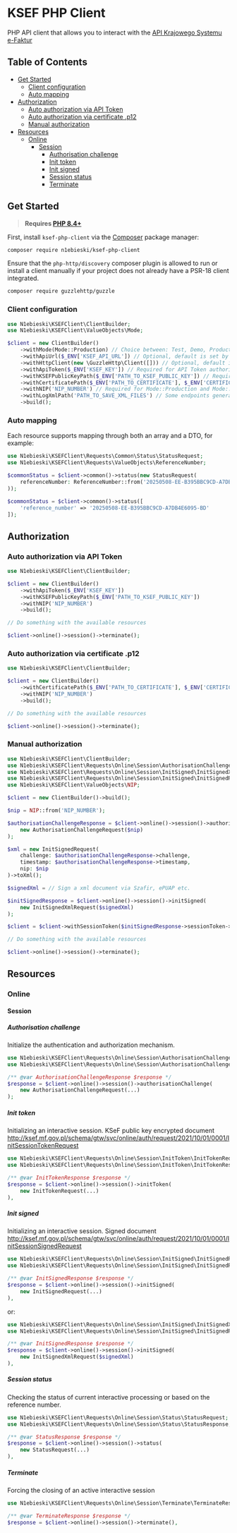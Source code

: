 # KSEF PHP Client

PHP API client that allows you to interact with the [API Krajowego Systemu e-Faktur](https://www.gov.pl/web/kas/api-krajowego-system-e-faktur)

## Table of Contents

- [Get Started](#get-started)
    - [Client configuration](#client-configuration)
    - [Auto mapping](#auto-mapping)
- [Authorization](#authorization)
    - [Auto authorization via API Token](#auto-authorization-via-api-token)
    - [Auto authorization via certificate .p12](#auto-authorization-via-certificate-p12)
    - [Manual authorization](#manual-authorization)
- [Resources](#resources)
    - [Online](#online)
        - [Session](#session)
            - [Authorisation challenge](#authorization-challenge)
            - [Init token](#init-token)
            - [Init signed](#init-signed)
            - [Session status](#session-status)
            - [Terminate](#terminate)

## Get Started

> **Requires [PHP 8.4+](https://www.php.net/releases/)**

First, install `ksef-php-client` via the [Composer](https://getcomposer.org/) package manager:

```bash
composer require n1ebieski/ksef-php-client
```

Ensure that the `php-http/discovery` composer plugin is allowed to run or install a client manually if your project does not already have a PSR-18 client integrated.

```bash
composer require guzzlehttp/guzzle
```

### Client configuration

```php
use N1ebieski\KSEFClient\ClientBuilder;
use N1ebieski\KSEFClient\ValueObjects\Mode;

$client = new ClientBuilder()
    ->withMode(Mode::Production) // Choice between: Test, Demo, Production
    ->withApiUrl($_ENV['KSEF_API_URL']) // Optional, default is set by Mode selection
    ->withHttpClient(new \GuzzleHttp\Client([])) // Optional, default is set by Psr18ClientDiscovery::find()
    ->withApiToken($_ENV['KSEF_KEY']) // Required for API Token authorization
    ->withKSEFPublicKeyPath($_ENV['PATH_TO_KSEF_PUBLIC_KEY']) // Required for API Token authorization, you can find it on https://ksef.mf.gov.pl
    ->withCertificatePath($_ENV['PATH_TO_CERTIFICATE'], $_ENV['CERTIFICATE_PASSPHRASE']) // Required .p12 file for Certificate authorization
    ->withNIP('NIP_NUMBER') // Required for Mode::Production and Mode::Demo, optional for Mode::Test
    ->withLogXmlPath('PATH_TO_SAVE_XML_FILES') // Some endpoints generate xml files, useful for debug
    ->build();
```

### Auto mapping

Each resource supports mapping through both an array and a DTO, for example:

```php
use N1ebieski\KSEFClient\Requests\Common\Status\StatusRequest;
use N1ebieski\KSEFClient\Requests\ValueObjects\ReferenceNumber;

$commonStatus = $client->common()->status(new StatusRequest(
    referenceNumber: ReferenceNumber::from('20250508-EE-B395BBC9CD-A7DB4E6095-BD')
));
```

```php
$commonStatus = $client->common()->status([
    'reference_number' => '20250508-EE-B395BBC9CD-A7DB4E6095-BD'
]);
```

## Authorization

### Auto authorization via API Token

```php
use N1ebieski\KSEFClient\ClientBuilder;

$client = new ClientBuilder()
    ->withApiToken($_ENV['KSEF_KEY'])
    ->withKSEFPublicKeyPath($_ENV['PATH_TO_KSEF_PUBLIC_KEY'])
    ->withNIP('NIP_NUMBER')
    ->build();

// Do something with the available resources

$client->online()->session()->terminate();
```

### Auto authorization via certificate .p12

```php
use N1ebieski\KSEFClient\ClientBuilder;

$client = new ClientBuilder()
    ->withCertificatePath($_ENV['PATH_TO_CERTIFICATE'], $_ENV['CERTIFICATE_PASSPHRASE'])
    ->withNIP('NIP_NUMBER')
    ->build();

// Do something with the available resources

$client->online()->session()->terminate();
```

### Manual authorization

```php
use N1ebieski\KSEFClient\ClientBuilder;
use N1ebieski\KSEFClient\Requests\Online\Session\AuthorisationChallenge\AuthorisationChallengeRequest;
use N1ebieski\KSEFClient\Requests\Online\Session\InitSigned\InitSignedXmlRequest;
use N1ebieski\KSEFClient\Requests\Online\Session\InitSigned\InitSignedRequest;
use N1ebieski\KSEFClient\ValueObjects\NIP;

$client = new ClientBuilder()->build();

$nip = NIP::from('NIP_NUMBER');

$authorisationChallengeResponse = $client->online()->session()->authorisationChallenge(
    new AuthorisationChallengeRequest($nip)
);

$xml = new InitSignedRequest(
    challenge: $authorisationChallengeResponse->challenge,
    timestamp: $authorisationChallengeResponse->timestamp,
    nip: $nip
)->toXml();

$signedXml = // Sign a xml document via Szafir, ePUAP etc.

$initSignedResponse = $client->online()->session()->initSigned(
    new InitSignedXmlRequest($signedXml)
);

$client = $client->withSessionToken($initSignedResponse->sessionToken->token);

// Do something with the available resources

$client->online()->session()->terminate();
```

## Resources

### Online

#### Session

##### Authorisation challenge

Initialize the authentication and authorization mechanism.

```php
use N1ebieski\KSEFClient\Requests\Online\Session\AuthorisationChallenge\AuthorisationChallengeRequest;
use N1ebieski\KSEFClient\Requests\Online\Session\AuthorisationChallenge\AuthorisationChallengeResponse;

/** @var AuthorisationChallengeResponse $response */
$response = $client->online()->session()->authorisationChallenge(
    new AuthorisationChallengeRequest(...)
);
```

##### Init token

Initializing an interactive session. KSeF public key encrypted document http://ksef.mf.gov.pl/schema/gtw/svc/online/auth/request/2021/10/01/0001/InitSessionTokenRequest

```php
use N1ebieski\KSEFClient\Requests\Online\Session\InitToken\InitTokenRequest;
use N1ebieski\KSEFClient\Requests\Online\Session\InitToken\InitTokenResponse;

/** @var InitTokenResponse $response */
$response = $client->online()->session()->initToken(
    new InitTokenRequest(...)
),
```

##### Init signed

Initializing an interactive session. Signed document http://ksef.mf.gov.pl/schema/gtw/svc/online/auth/request/2021/10/01/0001/InitSessionSignedRequest

```php
use N1ebieski\KSEFClient\Requests\Online\Session\InitSigned\InitSignedRequest;
use N1ebieski\KSEFClient\Requests\Online\Session\InitSigned\InitSignedResponse;

/** @var InitSignedResponse $response */
$response = $client->online()->session()->initSigned(
    new InitSignedRequest(...)
),
```

or:

```php
use N1ebieski\KSEFClient\Requests\Online\Session\InitSigned\InitSignedXmlRequest;
use N1ebieski\KSEFClient\Requests\Online\Session\InitSigned\InitSignedResponse;

/** @var InitSignedResponse $response */
$response = $client->online()->session()->initSigned(
    new InitSignedXmlRequest($signedXml)
),
```

##### Session status

Checking the status of current interactive processing or based on the reference number.

```php
use N1ebieski\KSEFClient\Requests\Online\Session\Status\StatusRequest;
use N1ebieski\KSEFClient\Requests\Online\Session\Status\StatusResponse;

/** @var StatusResponse $response */
$response = $client->online()->session()->status(
    new StatusRequest(...)
),
```

##### Terminate

Forcing the closing of an active interactive session

```php
use N1ebieski\KSEFClient\Requests\Online\Session\Terminate\TerminateResponse;

/** @var TerminateResponse $response */
$response = $client->online()->session()->terminate(),
```